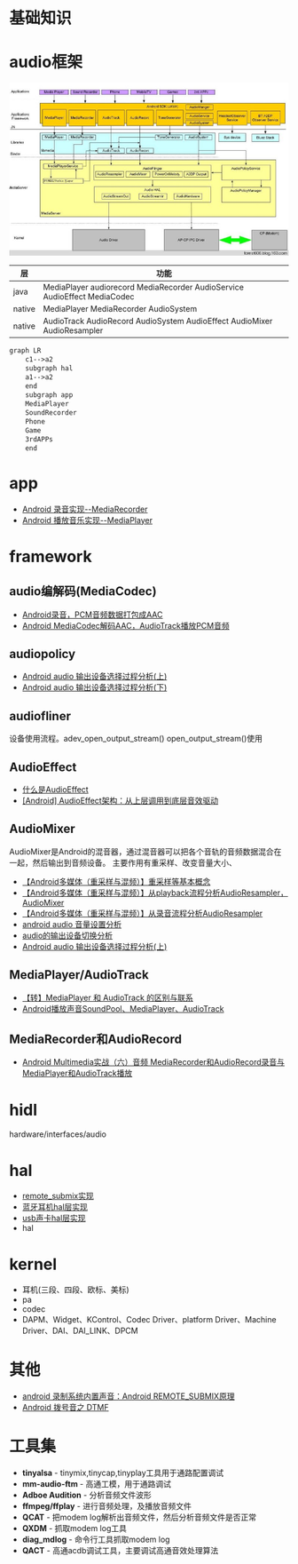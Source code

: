 # 基础知识



# audio框架

![audio框架](img/Audio_Software.png)

层|功能
---|---
java|MediaPlayer audiorecord MediaRecorder AudioService AudioEffect MediaCodec
native|MediaPlayer MediaRecorder AudioSystem
native|AudioTrack AudioRecord AudioSystem AudioEffect AudioMixer AudioResampler
```mermaid
graph LR
    c1-->a2
    subgraph hal
    a1-->a2
    end
    subgraph app
    MediaPlayer
    SoundRecorder
    Phone
    Game
    3rdAPPs
    end
```



# app

- [Android 录音实现--MediaRecorder](./soundrecorder.md)
- [Android 播放音乐实现--MediaPlayer](./soundplayer.md)

# framework

## audio编解码(MediaCodec)

* [Android录音，PCM音频数据打包成AAC](https://blog.csdn.net/lavender1626/article/details/80394253?ops_request_misc=%257B%2522request%255Fid%2522%253A%2522158367717819725247656907%2522%252C%2522scm%2522%253A%252220140713.130056874..%2522%257D&request_id=158367717819725247656907&biz_id=0&utm_source=distribute.pc_search_result.none-task)
* [Android MediaCodec解码AAC，AudioTrack播放PCM音频](https://blog.csdn.net/lavender1626/article/details/80431902?ops_request_misc=%257B%2522request%255Fid%2522%253A%2522158367717819725247656907%2522%252C%2522scm%2522%253A%252220140713.130056874..%2522%257D&request_id=158367717819725247656907&biz_id=0&utm_source=distribute.pc_search_result.none-task)



## audiopolicy

- [Android audio 输出设备选择过程分析(上)](https://blog.csdn.net/bberdong/article/details/80484568?ops_request_misc=%257B%2522request%255Fid%2522%253A%2522159178455119725222457699%2522%252C%2522scm%2522%253A%252220140713.130102334..%2522%257D&request_id=159178455119725222457699&biz_id=0&utm_medium=distribute.pc_search_result.none-task-blog-2~all~first_rank_ecpm_v3~pc_rank_v3-1-80484568.first_rank_ecpm_v3_pc_rank_v3&utm_term=audio+%E8%AE%BE%E5%A4%87%E9%80%89%E6%8B%A9)
- [Android audio 输出设备选择过程分析(下)](https://blog.csdn.net/bberdong/article/details/81210600?ops_request_misc=%257B%2522request%255Fid%2522%253A%2522159178455119725247664650%2522%252C%2522scm%2522%253A%252220140713.130102334.pc%255Fall.%2522%257D&request_id=159178455119725247664650&biz_id=0&utm_medium=distribute.pc_search_result.none-task-blog-2~all~first_rank_ecpm_v3~pc_rank_v3-3-81210600.first_rank_ecpm_v3_pc_rank_v3&utm_term=audio+%E8%AE%BE%E5%A4%87%E9%80%89%E6%8B%A9)

## audiofliner

设备使用流程。adev_open_output_stream()  open_output_stream()使用

## AudioEffect
* [什么是AudioEffect](https://blog.csdn.net/Qidi_Huang/article/details/53741788?ops_request_misc=%257B%2522request%255Fid%2522%253A%2522158367735419725247664573%2522%252C%2522scm%2522%253A%252220140713.130056874..%2522%257D&request_id=158367735419725247664573&biz_id=0&utm_source=distribute.pc_search_result.none-task)
* [[Android] AudioEffect架构：从上层调用到底层音效驱动](https://blog.csdn.net/Joymine/article/details/75317016?depth_1-utm_source=distribute.pc_relevant.none-task&utm_source=distribute.pc_relevant.none-task)

## AudioMixer

AudioMixer是Android的混音器，通过混音器可以把各个音轨的音频数据混合在一起，然后输出到音频设备。
主要作用有重采样、改变音量大小、

* [【Android多媒体（重采样与混频）】重采样等基本概念](https://blog.csdn.net/Joymine/article/details/74530111?depth_1-utm_source=distribute.pc_relevant.none-task&utm_source=distribute.pc_relevant.none-task)
* [【Android多媒体（重采样与混频）】从playback流程分析AudioResampler，AudioMixer](https://blog.csdn.net/Joymine/article/details/74932552?ops_request_misc=%257B%2522request%255Fid%2522%253A%2522158367752819195162556952%2522%252C%2522scm%2522%253A%252220140713.130056874..%2522%257D&request_id=158367752819195162556952&biz_id=0&utm_source=distribute.pc_search_result.none-task)
* [【Android多媒体（重采样与混频）】从录音流程分析AudioResampler](https://blog.csdn.net/Joymine/article/details/74530302?depth_1-utm_source=distribute.pc_relevant.none-task&utm_source=distribute.pc_relevant.none-task)
* [android audio 音量设置分析](https://blog.csdn.net/WAN8180192/article/details/50705882?depth_1-utm_source=distribute.pc_relevant_right.none-task&utm_source=distribute.pc_relevant_right.none-task)
* [audio的输出设备切换分析](https://blog.csdn.net/WAN8180192/article/details/50705910?ops_request_misc=%257B%2522request%255Fid%2522%253A%2522158367804219724845011571%2522%252C%2522scm%2522%253A%252220140713.130056874..%2522%257D&request_id=158367804219724845011571&biz_id=0&utm_source=distribute.pc_search_result.none-task)
* [Android audio 输出设备选择过程分析(上)](https://blog.csdn.net/bberdong/article/details/80484568?depth_1-utm_source=distribute.pc_relevant_right.none-task&utm_source=distribute.pc_relevant_right.none-task)

## MediaPlayer/AudioTrack
* [【转】MediaPlayer 和 AudioTrack 的区别与联系](https://blog.csdn.net/Qidi_Huang/article/details/52633751?ops_request_misc=%257B%2522request%255Fid%2522%253A%2522158368061119724847013086%2522%252C%2522scm%2522%253A%252220140713.130056874..%2522%257D&request_id=158368061119724847013086&biz_id=0&utm_source=distribute.pc_search_result.none-task)
* [Android播放声音SoundPool、MediaPlayer、AudioTrack](https://blog.csdn.net/jwzhangjie/article/details/8843772?depth_1-utm_source=distribute.pc_relevant.none-task&utm_source=distribute.pc_relevant.none-task)

## MediaRecorder和AudioRecord
* [Android Multimedia实战（六）音频 MediaRecorder和AudioRecord录音与MediaPlayer和AudioTrack播放](https://blog.csdn.net/King1425/article/details/70915138?depth_1-utm_source=distribute.pc_relevant.none-task&utm_source=distribute.pc_relevant.none-task)

# hidl

hardware/interfaces/audio

# hal

- [remote_submix实现](./audio_remote_submix.md)
- [蓝牙耳机hal层实现](./audio_a2dp_hw.md)
- [usb声卡hal层实现]()
- hal

# kernel

- 耳机(三段、四段、欧标、美标)
- pa
- codec
- DAPM、Widget、KControl、Codec Driver、platform Driver、Machine Driver、DAI、DAI_LINK、DPCM

# 其他

* [android 录制系统内置声音：Android REMOTE_SUBMIX原理](https://blog.csdn.net/u010164190/article/details/103051369/)
* [Android 拨号音之 DTMF](https://blog.csdn.net/ch853199769/article/details/79901786?depth_1-utm_source=distribute.pc_relevant_right.none-task&utm_source=distribute.pc_relevant_right.none-task)

# 工具集

- **tinyalsa** -  tinymix,tinycap,tinyplay工具用于通路配置调试
- **mm-audio-ftm** - 高通工模，用于通路调试
- **Adboe Audition** - 分析音频文件波形
- **ffmpeg/ffplay** - 进行音频处理，及播放音频文件
- **QCAT** - 把modem log解析出音频文件，然后分析音频文件是否正常
- **QXDM** - 抓取modem log工具
- **diag_mdlog** - 命令行工具抓取modem log
- **QACT** - 高通acdb调试工具，主要调试高通音效处理算法

